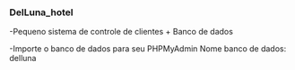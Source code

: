 ### DelLuna_hotel

-Pequeno sistema de controle de clientes + Banco de dados 

-Importe o banco de dados para seu PHPMyAdmin Nome banco de dados: delluna
